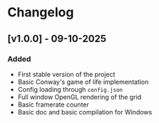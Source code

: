 # Changelog

## [v1.0.0] - 09-10-2025
### Added
- First stable version of the project
- Basic Conway's game of life implementation
- Config loading through `config.json`
- Full window OpenGL rendering of the grid
- Basic framerate counter
- Basic doc and basic compilation for Windows